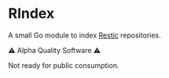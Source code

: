 # RIndex

A small Go module to index [Restic](https://github.com/restic/restic) repositories.

⚠️  Alpha Quality Software  ⚠️

Not ready for public consumption.
